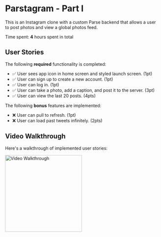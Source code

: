 # Parstagram - Part I

This is an Instagram clone with a custom Parse backend that allows a user to post photos and view a global photos feed.

Time spent: **4** hours spent in total

## User Stories

The following **required** functionality is completed:

- ✅ User sees app icon in home screen and styled launch screen. (1pt)
- ✅ User can sign up to create a new account. (1pt)
- ✅ User can log in. (1pt)
- ✅ User can take a photo, add a caption, and post it to the server. (3pt)
- ✅ User can view the last 20 posts. (4pts)

The following **bonus** features are implemented:

- ❌ User can pull to refresh. (1pt)
- ❌ User can load past tweets infinitely. (2pts)

## Video Walkthrough

Here's a walkthrough of implemented user stories:


<img src='./images/parstagram-1.gif' title='Video Walkthrough' width='250' alt='Video Walkthrough' />
